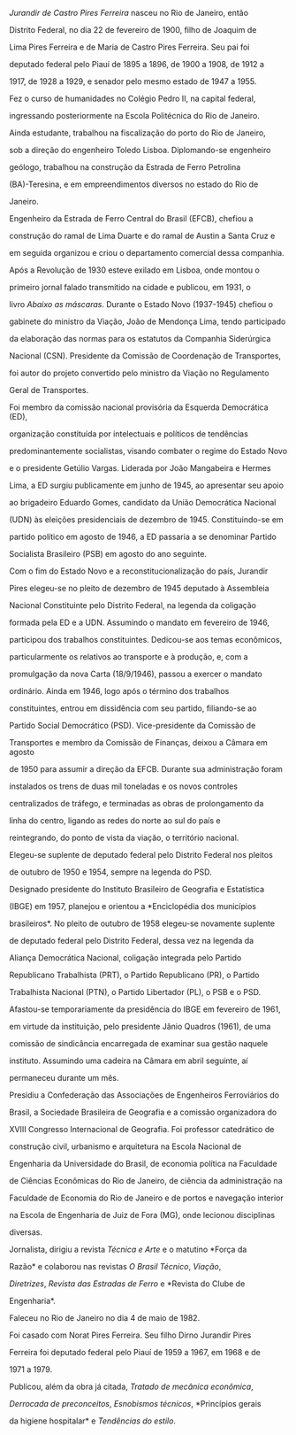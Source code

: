 

*Jurandir de Castro Pires Ferreira* nasceu no Rio de Janeiro, então

Distrito Federal, no dia 22 de fevereiro de 1900, filho de Joaquim de

Lima Pires Ferreira e de Maria de Castro Pires Ferreira. Seu pai foi

deputado federal pelo Piauí de 1895 a 1896, de 1900 a 1908, de 1912 a

1917, de 1928 a 1929, e senador pelo mesmo estado de 1947 a 1955.



Fez o curso de humanidades no Colégio Pedro II, na capital federal,

ingressando posteriormente na Escola Politécnica do Rio de Janeiro.

Ainda estudante, trabalhou na fiscalização do porto do Rio de Janeiro,

sob a direção do engenheiro Toledo Lisboa. Diplomando-se engenheiro

geólogo, trabalhou na construção da Estrada de Ferro Petrolina

(BA)-Teresina, e em empreendimentos diversos no estado do Rio de

Janeiro.



Engenheiro da Estrada de Ferro Central do Brasil (EFCB), chefiou a

construção do ramal de Lima Duarte e do ramal de Austin a Santa Cruz e

em seguida organizou e criou o departamento comercial dessa companhia.

Após a Revolução de 1930 esteve exilado em Lisboa, onde montou o

primeiro jornal falado transmitido na cidade e publicou, em 1931, o

livro *Abaixo as máscaras*. Durante o Estado Novo (1937-1945) chefiou o

gabinete do ministro da Viação, João de Mendonça Lima, tendo participado

da elaboração das normas para os estatutos da Companhia Siderúrgica

Nacional (CSN). Presidente da Comissão de Coordenação de Transportes,

foi autor do projeto convertido pelo ministro da Viação no Regulamento

Geral de Transportes.



Foi membro da comissão nacional provisória da Esquerda Democrática (ED),

organização constituída por intelectuais e políticos de tendências

predominantemente socialistas, visando combater o regime do Estado Novo

e o presidente Getúlio Vargas. Liderada por João Mangabeira e Hermes

Lima, a ED surgiu publicamente em junho de 1945, ao apresentar seu apoio

ao brigadeiro Eduardo Gomes, candidato da União Democrática Nacional

(UDN) às eleições presidenciais de dezembro de 1945. Constituindo-se em

partido político em agosto de 1946, a ED passaria a se denominar Partido

Socialista Brasileiro (PSB) em agosto do ano seguinte.



Com o fim do Estado Novo e a reconstitucionalização do país, Jurandir

Pires elegeu-se no pleito de dezembro de 1945 deputado à Assembleia

Nacional Constituinte pelo Distrito Federal, na legenda da coligação

formada pela ED e a UDN. Assumindo o mandato em fevereiro de 1946,

participou dos trabalhos constituintes. Dedicou-se aos temas econômicos,

particularmente os relativos ao transporte e à produção, e, com a

promulgação da nova Carta (18/9/1946), passou a exercer o mandato

ordinário. Ainda em 1946, logo após o término dos trabalhos

constituintes, entrou em dissidência com seu partido, filiando-se ao

Partido Social Democrático (PSD). Vice-presidente da Comissão de

Transportes e membro da Comissão de Finanças, deixou a Câmara em agosto

de 1950 para assumir a direção da EFCB. Durante sua administração foram

instalados os trens de duas mil toneladas e os novos controles

centralizados de tráfego, e terminadas as obras de prolongamento da

linha do centro, ligando as redes do norte ao sul do país e

reintegrando, do ponto de vista da viação, o território nacional.

Elegeu-se suplente de deputado federal pelo Distrito Federal nos pleitos

de outubro de 1950 e 1954, sempre na legenda do PSD.



Designado presidente do Instituto Brasileiro de Geografia e Estatística

(IBGE) em 1957, planejou e orientou a *Enciclopédia dos municípios

brasileiros*. No pleito de outubro de 1958 elegeu-se novamente suplente

de deputado federal pelo Distrito Federal, dessa vez na legenda da

Aliança Democrática Nacional, coligação integrada pelo Partido

Republicano Trabalhista (PRT), o Partido Republicano (PR), o Partido

Trabalhista Nacional (PTN), o Partido Libertador (PL), o PSB e o PSD.

Afastou-se temporariamente da presidência do IBGE em fevereiro de 1961,

em virtude da instituição, pelo presidente Jânio Quadros (1961), de uma

comissão de sindicância encarregada de examinar sua gestão naquele

instituto. Assumindo uma cadeira na Câmara em abril seguinte, aí

permaneceu durante um mês.



Presidiu a Confederação das Associações de Engenheiros Ferroviários do

Brasil, a Sociedade Brasileira de Geografia e a comissão organizadora do

XVIII Congresso Internacional de Geografia. Foi professor catedrático de

construção civil, urbanismo e arquitetura na Escola Nacional de

Engenharia da Universidade do Brasil, de economia política na Faculdade

de Ciências Econômicas do Rio de Janeiro, de ciência da administração na

Faculdade de Economia do Rio de Janeiro e de portos e navegação interior

na Escola de Engenharia de Juiz de Fora (MG), onde lecionou disciplinas

diversas.



Jornalista, dirigiu a revista *Técnica e Arte* e o matutino *Força da

Razão* e colaborou nas revistas *O Brasil Técnico*, *Viação*,

*Diretrizes*, *Revista das Estradas de Ferro* e *Revista do Clube de

Engenharia*.



Faleceu no Rio de Janeiro no dia 4 de maio de 1982.



Foi casado com Norat Pires Ferreira. Seu filho Dirno Jurandir Pires

Ferreira foi deputado federal pelo Piauí de 1959 a 1967, em 1968 e de

1971 a 1979.



Publicou, além da obra já citada, *Tratado de mecânica econômica*,

*Derrocada de preconceitos*, *Esnobismos técnicos*, *Princípios gerais

da higiene hospitalar* e *Tendências do estilo*.



